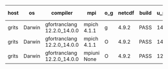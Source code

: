 

| host     | os       | compiler                              | mpi                      | o_g        | netcdf        | build       | u_pass          | u_fail          | s_pass            | s_fail            | e_pass             | e_fail             | nuopc_pass       | nuopc_fail       | artifacts link          |
|----------|----------|---------------------------------------|--------------------------|------------|---------------|-------------|-----------------|-----------------|-------------------|-------------------|--------------------|--------------------|------------------|------------------|-------------------------|
| grits | Darwin | gfortranclang 12.2.0_14.0.0 | mpich 4.1.1  | g | 4.9.2  | PASS | 14093 | 0 | 49 | 0 | 81 | 0 | 0 | 0 | <a href="https://github.com/esmf-org/esmf-test-artifacts/tree/f2953f5648e5c3b42abaf55f92284299f7a920f3/TC_397/gfortranclang/12.2.0_14.0.0/g/mpich/4.1.1" target="_blank">f2953f5</a> | 
| grits | Darwin | gfortranclang 12.2.0_14.0.0 | mpich 4.1.1  | O | 4.9.2  | PASS | 14093 | 0 | 49 | 0 | 81 | 0 | 0 | 0 | <a href="https://github.com/esmf-org/esmf-test-artifacts/tree/5a83e224b9a60de272a093e2aac45be34083d646/TC_397/gfortranclang/12.2.0_14.0.0/O/mpich/4.1.1" target="_blank">5a83e22</a> | 
| grits | Darwin | gfortranclang 12.2.0_14.0.0 | mpiuni None  | O | 4.9.2  | PASS | 12425 | 0 | 8 | 0 | 44 | 0 | None | None | <a href="https://github.com/esmf-org/esmf-test-artifacts/tree/af6f46ad95104d2febec5592d0627153f4ef350d/TC_397/gfortranclang/12.2.0_14.0.0/O/mpiuni/None" target="_blank">af6f46a</a> | 
